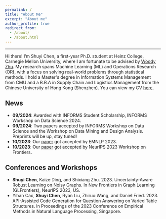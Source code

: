 ```yaml
---
permalink: /
title: "About Me"
excerpt: "About me"
author_profile: true
redirect_from: 
  - /about/
  - /about.html
---
```

---
Hi there! I’m Shuyi Chen, a first-year Ph.D. student at Heinz College, Carnegie Mellon University, where I am fortunate to be advised by [Woody Zhu](https://sites.google.com/view/woodyzhu). My research spans Machine Learning (ML) and Operations Research (OR), with a focus on solving real-world problems through statistical methods.  I hold a Master's degree in Information Systems Management from CMU and a B.B.A in Supply Chain and Logistics Management from the Chinese University of Hong Kong (Shenzhen). You can view my CV [here](https://drive.google.com/file/d/1eswMnsV8OjoacEdcaGIqCpmHcAN__mmW/view?usp=sharing).


## News<span id="news"></span>

- **09/2024**: Awarded with INFORMS Student Scholarship, INFORMS Workshop on Data Science 2024.
- **09/2024**: Two papers accepted by INFORMS Workshop on Data Science and the Workshop on Data Mining and Design Analysis. Preprints will be up, stay tuned!
- **10/2023**: Our [paper](https://arxiv.org/abs/2310.14687) got accepted by EMNLP 2023.
- **10/2023**: Our [paper](https://arxiv.org/abs/2306.08210) got accepted by NeurIPS 2023 Workshop on Frontiers.

## Conferences and Workshops<span id="conferences-and-workshops"></span>
- **Shuyi Chen**, Kaize Ding, and Shixiang Zhu. 2023. Uncertainty-Aware Robust Learning on Noisy Graphs. In New Frontiers in Graph Learning (GLFrontiers), NeurIPS 2023, US.
- Yihan Cao, **Shuyi Chen**, Ryan Liu, Zhiruo Wang, and Daniel Fried. 2023. API-Assisted Code Generation for Question Answering on Varied Table Structures. In Proceedings of the 2023 Conference on Empirical Methods in Natural Language Processing, Singapore.
